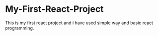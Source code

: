 # My-First-React-Project
This is my first react project and i have used simple way and basic react programming.
